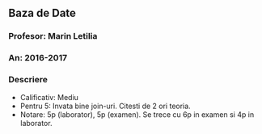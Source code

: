 ## Baza de Date
### Profesor: Marin Letilia
### An: 2016-2017
### Descriere
* Calificativ: Mediu
* Pentru 5: Invata bine join-uri. Citesti de 2 ori teoria. 
* Notare: 5p (laborator), 5p (examen). Se trece cu 6p in examen si 4p in laborator.